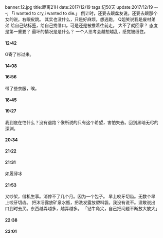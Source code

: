 banner:12.jpg
title:距离21H
date:2017/12/19
tags:记50天
update:2017/12/19
---;
「i wanted to cry,i wanted to die.」
倒计时，还要去跟盆友说。还要去跟那个女的说。右眼皮跳。
其实也没什么，只是好麻烦，想逃跑。
Q姐笑说我是废材弟弟
给自己贴标签，给自己找借口。可是还是被推着往前走。
大不了就回家？
态度是第一重要？
最坏的情况是是什么？
一个人思考会越想越乱，感觉被缠住。
#### 12:42
G寄了衫过来。
#### 14:08
#### 16:56
带了些衣服，唉。
#### 18:45
#### 19:27
我到底在怕什么？没有退路？像所说的只有这个希望，害怕失去。回到黑暗无尽的深渊。
#### 20:34
#### 21:22
#### 21:31
如履薄冰
#### 21:53
又吵架，借机生事。消停不了几个月。因为一个包子。
早上咬牙切齿。无数个早上咬牙切齿。
把沐浴露放矿泉水瓶，把洗发露放塑料袋。我没有说不。没敢说出口到时去买。东西越弄越多，越弄越多。
「钻牛角尖，自己把问题不断放大放大」
#### 22:38
#### 23:01